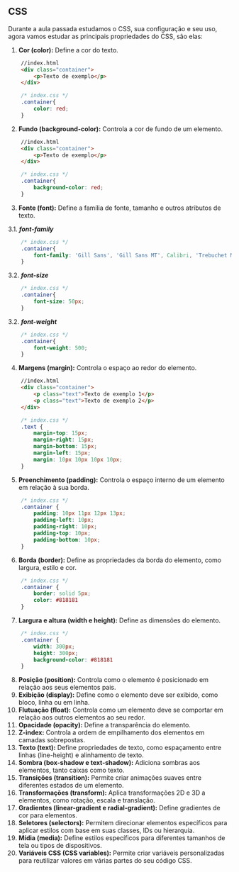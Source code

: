 ## CSS
Durante a aula passada estudamos o CSS, sua configuração e seu uso, agora vamos estudar as principais propriedades do CSS, são elas:

1. **Cor (color):** Define a cor do texto.
``` HTML
    //index.html
    <div class="container">
        <p>Texto de exemplo</p>
    </div>
```
``` CSS
    /* index.css */
    .container{
        color: red;
    }
```
2. **Fundo (background-color):** Controla a cor de fundo de um elemento.
``` HTML
    //index.html
    <div class="container">
        <p>Texto de exemplo</p>
    </div>
```
``` CSS
    /* index.css */
    .container{
        background-color: red;
    }
```
3. **Fonte (font):** Define a família de fonte, tamanho e outros atributos de texto.

3.1. ***font-family*** 
``` CSS
    /* index.css */
    .container{
        font-family: 'Gill Sans', 'Gill Sans MT', Calibri, 'Trebuchet MS', sans-serif
    }
```
3.2. ***font-size*** 
``` CSS
    /* index.css */
    .container{
        font-size: 50px;
    }
```
3.2. ***font-weight*** 
``` CSS
    /* index.css */
    .container{
        font-weight: 500;
    }
```

4. **Margens (margin):** Controla o espaço ao redor do elemento.
``` HTML
    //index.html
    <div class="container">
        <p class="text">Texto de exemplo 1</p>
        <p class="text">Texto de exemplo 2</p>
    </div>
```
``` CSS
    /* index.css */
    .text {
        margin-top: 15px;
        margin-right: 15px;
        margin-bottom: 15px;
        margin-left: 15px;
        margin: 10px 10px 10px 10px;
    }
```
5. **Preenchimento (padding):** Controla o espaço interno de um elemento em relação à sua borda.
``` CSS
    /* index.css */
    .container {
        padding: 10px 11px 12px 13px;
        padding-left: 10px;
        padding-right: 10px;
        padding-top: 10px;
        padding-bottom: 10px;
    }
```
6. **Borda (border):** Define as propriedades da borda do elemento, como largura, estilo e cor.
``` CSS
    /* index.css */
    .container {
        border: solid 5px;
        color: #818181
    }
```
7. **Largura e altura (width e height):** Define as dimensões do elemento.
``` CSS
    /* index.css */
    .container {
        width: 300px;
        height: 300px;
        background-color: #818181
    }

```
8. **Posição (position):** Controla como o elemento é posicionado em relação aos seus elementos pais.
9. **Exibição (display):** Define como o elemento deve ser exibido, como bloco, linha ou em linha.
10. **Flutuação (float):** Controla como um elemento deve se comportar em relação aos outros elementos ao seu redor.
11. **Opacidade (opacity):** Define a transparência do elemento.
12. **Z-index:** Controla a ordem de empilhamento dos elementos em camadas sobrepostas.
13. **Texto (text):** Define propriedades de texto, como espaçamento entre linhas (line-height) e alinhamento de texto.
14. **Sombra (box-shadow e text-shadow):** Adiciona sombras aos elementos, tanto caixas como texto.
15. **Transições (transition):** Permite criar animações suaves entre diferentes estados de um elemento.
16. **Transformações (transform):** Aplica transformações 2D e 3D a elementos, como rotação, escala e translação.
17. **Gradientes (linear-gradient e radial-gradient):** Define gradientes de cor para elementos.
18. **Seletores (selectors):** Permitem direcionar elementos específicos para aplicar estilos com base em suas classes, IDs ou hierarquia.
19. **Mídia (media):** Define estilos específicos para diferentes tamanhos de tela ou tipos de dispositivos.
20. **Variáveis CSS (CSS variables):** Permite criar variáveis personalizadas para reutilizar valores em várias partes do seu código CSS.
